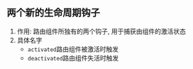 ## 两个新的生命周期钩子
1. 作用: 路由组件所独有的两个钩子, 用于捕获由组件的激活状态
2. 具体名字
   - ```activated```路由组件被激活时触发
   - ```deactivated```路由组件失活时触发